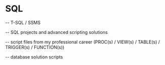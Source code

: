 # SQL

-- T-SQL / SSMS

-- SQL projects and advanced scripting solutions

-- script files from my professional career (PROC(s) / VIEW(s) / TABLE(s) / TRIGGER(s) / FUNCTION(s))


-- database solution scripts